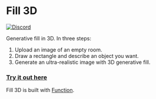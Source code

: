 # Fill 3D

[![Discord](https://img.shields.io/discord/1148999162784907334?label=Discord&logo=discord&logoColor=white&color=7389D8&labelColor=6A7EC2&style=flat)](https://fill3d.ai/community)

Generative fill in 3D. In three steps:

1. Upload an image of an empty room.
2. Draw a rectangle and describe an object you want.
3. Generate an ultra-realistic image with 3D generative fill.

### [Try it out here](https://fill3d.ai/fill)

Fill 3D is built with [Function](https://github.com/fxnai).